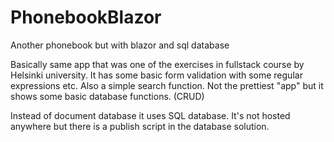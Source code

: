 # PhonebookBlazor
Another phonebook but with blazor and sql database

Basically same app that was one of the exercises in fullstack course by Helsinki university.
It has some basic form validation with some regular expressions etc. Also a simple search function. 
Not the prettiest "app" but it shows some basic database functions. (CRUD)

Instead of document database it uses SQL database. It's not hosted anywhere but there is a publish script in the database solution.

